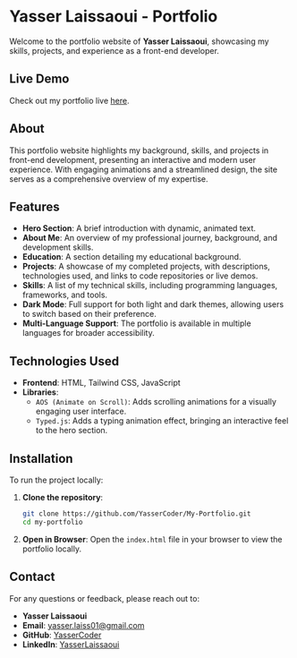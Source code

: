 # Yasser Laissaoui - Portfolio

Welcome to the portfolio website of **Yasser Laissaoui**, showcasing my skills, projects, and experience as a front-end developer.

## Live Demo

Check out my portfolio live [here](https://yassercoder.github.io/My-Portfolio/).

## About

This portfolio website highlights my background, skills, and projects in front-end development, presenting an interactive and modern user experience. With engaging animations and a streamlined design, the site serves as a comprehensive overview of my expertise.

## Features

-   **Hero Section**: A brief introduction with dynamic, animated text.
-   **About Me**: An overview of my professional journey, background, and development skills.
-   **Education**: A section detailing my educational background.
-   **Projects**: A showcase of my completed projects, with descriptions, technologies used, and links to code repositories or live demos.
-   **Skills**: A list of my technical skills, including programming languages, frameworks, and tools.
-   **Dark Mode**: Full support for both light and dark themes, allowing users to switch based on their preference.
-   **Multi-Language Support**: The portfolio is available in multiple languages for broader accessibility.

## Technologies Used

-   **Frontend**: HTML, Tailwind CSS, JavaScript
-   **Libraries**:
    -   `AOS (Animate on Scroll)`: Adds scrolling animations for a visually engaging user interface.
    -   `Typed.js`: Adds a typing animation effect, bringing an interactive feel to the hero section.

## Installation

To run the project locally:

1. **Clone the repository**:

    ```bash
    git clone https://github.com/YasserCoder/My-Portfolio.git
    cd my-portfolio
    ```

2. **Open in Browser**:
   Open the `index.html` file in your browser to view the portfolio locally.

## Contact

For any questions or feedback, please reach out to:

-   **Yasser Laissaoui**
-   **Email**: yasser.laiss01@gmail.com
-   **GitHub**: [YasserCoder](https://github.com/YasserCoder)
-   **LinkedIn**: [YasserLaissaoui](https://www.linkedin.com/in/yasser-laissaoui-43ab02283/)
